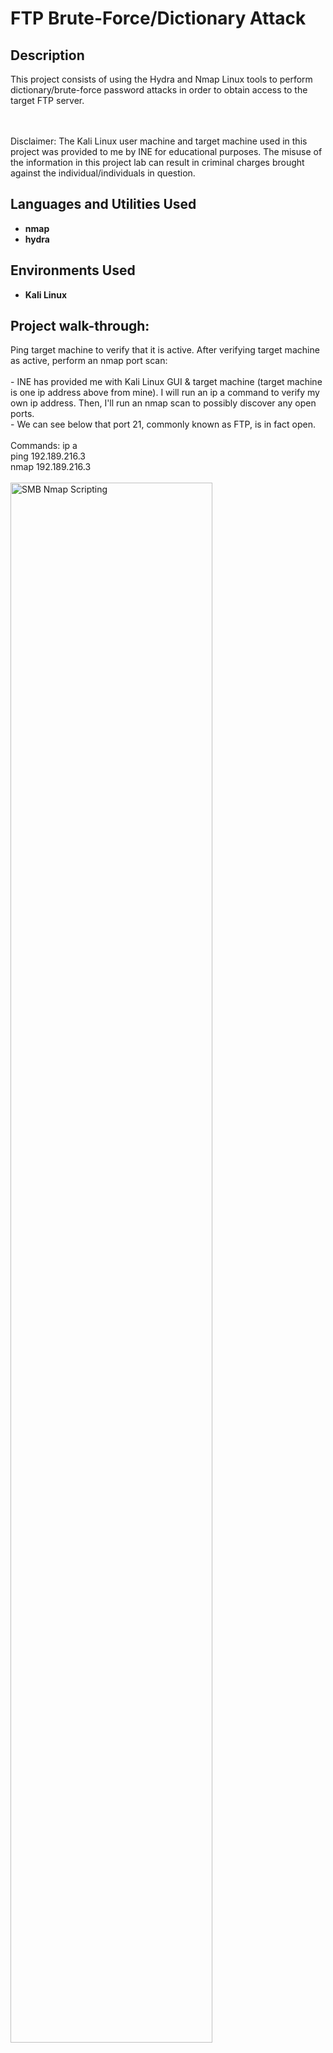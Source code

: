 <h1>FTP Brute-Force/Dictionary Attack</h1>


<h2>Description</h2>
This project consists of using the Hydra and Nmap Linux tools to perform dictionary/brute-force password attacks in order to obtain access to the target FTP server. 
<br />
<br />
<br />

Disclaimer: The Kali Linux user machine and target machine used in this project was provided to me by INE for educational purposes. The misuse of the information in this project lab can result in criminal charges brought against the individual/individuals in question.
<br />


<h2>Languages and Utilities Used</h2>

- <b>nmap</b>
- <b>hydra</b>


<h2>Environments Used </h2>

- <b>Kali Linux</b>

<h2>Project walk-through:</h2>

<p align="left">
Ping target machine to verify that it is active. After verifying target machine as active, perform an nmap port scan: <br/>
<br/>
- INE has provided me with Kali Linux GUI & target machine (target machine is one ip address above from mine).  I will run an ip a command to verify my own ip address. Then, I'll run an nmap scan to possibly discover any open ports. 
<br/>
- We can see below that port 21, commonly known as FTP, is in fact open. 
<br/>
<br/>
Commands: ip a
<br/>
ping 192.189.216.3
<br/>
nmap 192.189.216.3
<br/>
<br/>
<img src="https://i.imgur.com/47nd3RG.png" height="80%" width="80%" alt="SMB Nmap Scripting" class="center"/>
<br />
<br />
<br />
<br />
<br />
<br />
<br />
Run nmap scan that will enumerate the FTP version and OS of the target machine: <br/>
<br/>
- It looks like the version for port 21 is ProFTPD 1.3.5a. We can also see that the nmap scan did an aggressive OS scan and it guessed Linux 2.6.32 with a 96% certainty. 
<br/>
<br/>
Command: nmap 192.189.261.3 -p 21 -sV -O
<br/>
<br/>
<img src="https://i.imgur.com/mPPUtmq.png" height="80%" width="80%" alt="SMB Nmap Scripting" class="center"/>
<br />
<br />
<br />
<br />
<br />
<br />
<br />
Utilize the hydra tool to perform a brute-force password attack on the target FTP server: <br/>
<br/>
- Hydra is an open source, password brute-forcing tool designed around flexibility and high performance in online brute-force attacks.
<br/>
- In the hydra command below, two wordlists were used to help brute-force the passwords which were found. The first wordlist (-L) "common_users.txt" is a wordlist of common usernames, while the second wordlist (-P) "unix_passwords.txt" is a wordlist of common passwords. 
<br/>
- We can see that the hydra tool found 7 valid passwords with the username included as well.
<br/>
<br/>
Command: hydra -L /usr/share/metasploit-framework/data/wordlists/common_users.txt -P /usr/share/metasploit-framework/data/wordlists/unix_passwords.txt 192.189.216.3 ftp
<br/>
<br/>
<img src="https://i.imgur.com/Ht9U4F3.png" height="80%" width="80%" alt="SMB Nmap Scripting" class="center"/>
<br />
<br />
<br />
<br />
<br />
<br />
<br />
Check if FTP server allows users to log in anonymously: <br/>
<br/>
- A user can try to log into the FTP server anonymously by using the command below and not entering anything for both the username and password. We can see below that the "Login failed", which means this FTP server does not allow users to log in anonymously.
<br/>
<br/>
Command: ftp 192.189.216.3
<br/>
<br/>
<img src="https://i.imgur.com/4pEF68n.png" height="80%" width="80%" alt="SMB Nmap Scripting" class="center"/>
<br />
<br />
<br />
<br />
<br />
<br />
<br />
Now use one of the usernames and passwords that we found in the prior step when conducting a brute-force password attack using Hydra: <br/>
<br/>
- This time, I logged in with the sysadmin:654321 username/password which was found in a prior step. We can see that I was allowed access to the FTP server and was able to find a text file name "secret.txt". I was also able to view the information in the secret.txt file.
<br/>
<br/>
Command: ftp 192.189.216.3
<br/>
sysadmin
<br/>
654321
<br/>
ls
<br/>
get secret.txt
<br/>
exit
<br/>
ls
<br/>
cat secret.txt
<br/>
<br/>
<img src="https://i.imgur.com/VZI2I36.png" height="80%" width="80%" alt="SMB Nmap Scripting" class="center"/>
<br />
<br />
<br />
<br />
<br />
<br />
<br />
Use Nmap tool as another way to perform a brute-force password attack on the target FTP server: <br/>
<br/>
- We can see below that nmap can also be used to perform a brute-force attack by using a script called ftp-brute. 
<br/>
<br/>
Command: nmap 192.189.216.3 -p 21 --script ftp-brute --script-args userdb=/root/users
<br/>
<br/>
<img src="https://i.imgur.com/s4oTXPc.png" height="80%" width="80%" alt="SMB Nmap Scripting" class="center"/>
<br />
<br />
<br />
<br />
<br />
<br />
<br />




</p>
